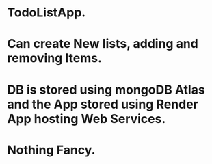 # TodoListApp.
# Can create New lists, adding and removing Items.
# DB is stored using mongoDB Atlas and the App stored using Render App hosting Web Services.
# Nothing Fancy.
